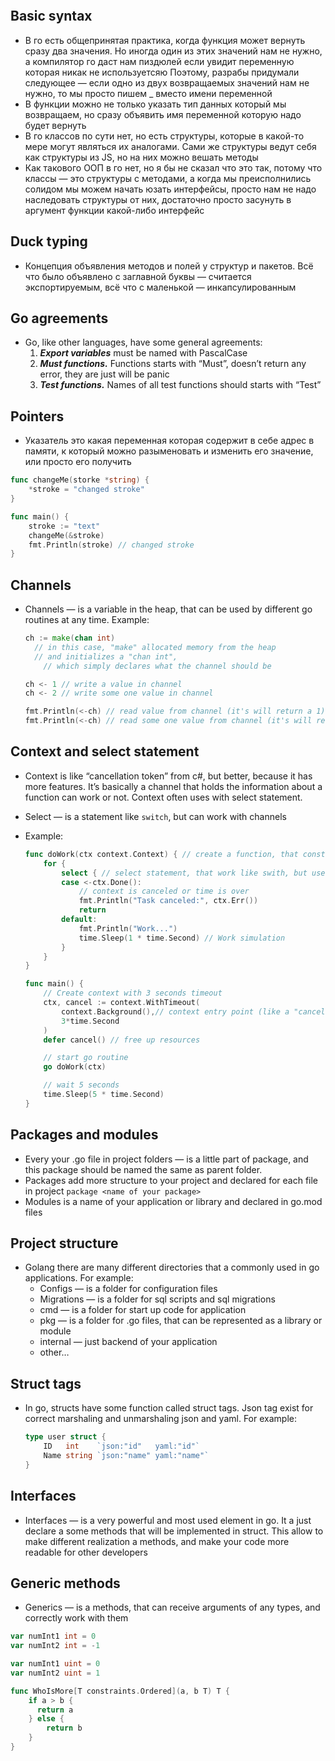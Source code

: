 ```table-of-contents
```
## Basic syntax

- В го есть общепринятая практика, когда функция может вернуть сразу два значения. Но иногда один из этих значений нам не нужно, а компилятор го даст нам пиздюлей если увидит переменную которая никак не используетсяю Поэтому, разрабы придумали следующее — если одно из двух возвращаемых значений нам не нужно, то мы просто пишем _ вместо имени переменной
- В функции можно не только указать тип данных который мы возвращаем, но сразу объявить имя переменной которую надо будет вернуть
- В го классов по сути нет, но есть структуры, которые в какой-то мере могут являться их аналогами. Сами же структуры ведут себя как структуры из JS, но на них можно вешать методы
- Как такового ООП в го нет, но я бы не сказал что это так, потому что классы — это структуры с методами, а когда мы преисполнились солидом мы можем начать юзать интерфейсы, просто нам не надо наследовать структуры от них, достаточно просто засунуть в аргумент функции какой-либо интерфейс

## Duck typing

- Концепция объявления методов и полей у структур и пакетов. Всё что было объявлено с заглавной буквы — считается экспортируемым, всё что с маленькой — инкапсулированным
## Go agreements

- Go, like other languages, have some general agreements:
    1. _**Export variables**_ must be named with PascalCase
    2. _**Must functions.**_ Functions starts with “Must”, doesn’t return any error, they are just will be panic
    3. _**Test functions.**_ Names of all test functions should starts with “Test”
## Pointers

- Указатель это какая переменная которая содержит в себе адрес в памяти, к который можно разыменовать и изменить его значение, или просто его получить

```go
func changeMe(storke *string) {
	*stroke = "changed stroke"
}

func main() {
	stroke := "text"
	changeMe(&stroke)
	fmt.Println(stroke) // changed stroke
}
```

## Channels

- Channels — is a variable in the heap, that can be used by different go routines at any time. Example:
    
    ```go
    ch := make(chan int)
      // in this case, "make" allocated memory from the heap
      // and initializes a "chan int",
    	// which simply declares what the channel should be
    
    ch <- 1 // write a value in channel
    ch <- 2 // write some one value in channel
    
    fmt.Println(<-ch) // read value from channel (it's will return a 1)
    fmt.Println(<-ch) // read some one value from channel (it's will return a 2)
    ```
    

## Context and select statement

- Context is like “cancellation token” from c#, but better, because it has more features. It’s basically a channel that holds the information about a function can work or not. Context often uses with select statement.
    
- Select — is a statement like `switch`, but can work with channels
    
- Example:
    
    ```go
    func doWork(ctx context.Context) { // create a function, that constantly cheaks a contex condition
        for {
            select { // select statement, that work like swith, but use only in functions with context
            case <-ctx.Done():
                // context is canceled or time is over
                fmt.Println("Task canceled:", ctx.Err())
                return
            default:
                fmt.Println("Work...")
                time.Sleep(1 * time.Second) // Work simulation
            }
        }
    }
    
    func main() {
        // Create context with 3 seconds timeout
        ctx, cancel := context.WithTimeout(
    	    context.Background(),// context entry point (like a "cancelation token default state")
    	    3*time.Second
        )
        defer cancel() // free up resources
    
        // start go routine
        go doWork(ctx)
    
        // wait 5 seconds
        time.Sleep(5 * time.Second)
    }
    ```
    

## Packages and modules

- Every your .go file in project folders — is a little part of package, and this package should be named the same as parent folder.
- Packages add more structure to your project and declared for each file in project `package <name of your package>`
- Modules is a name of your application or library and declared in go.mod files

## Project structure

- Golang there are many different directories that a commonly used in go applications. For example:
    - Configs — is a folder for configuration files
    - Migrations — is a folder for sql scripts and sql migrations
    - cmd — is a folder for start up code for application
    - pkg — is a folder for .go files, that can be represented as a library or module
    - internal — just backend of your application
    - other…

## Struct tags

- In go, structs have some function called struct tags. Json tag exist for correct marshaling and unmarshaling json and yaml. For example:
    
    ```go
    type user struct {
    	ID   int    `json:"id"   yaml:"id"`
    	Name string `json:"name" yaml:"name"`
    }
    ```
    

## Interfaces

- Interfaces — is a very powerful and most used element in go. It a just declare a some methods that will be implemented in struct. This allow to make different realization a methods, and make your code more readable for other developers

## Generic methods

- Generics — is a methods, that can receive arguments of any types, and correctly work with them

```go
var numInt1 int = 0
var numInt2 int = -1

var numInt1 uint = 0
var numInt2 uint = 1

func WhoIsMore[T constraints.Ordered](a, b T) T {
    if a > b {
      return a  
    } else {
        return b
    }
}
```